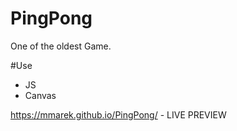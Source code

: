 # PingPong
One of the oldest Game.

#Use
- JS
- Canvas

https://mmarek.github.io/PingPong/ - LIVE PREVIEW
